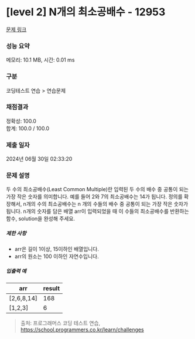 # [level 2] N개의 최소공배수 - 12953 

[문제 링크](https://school.programmers.co.kr/learn/courses/30/lessons/12953) 

### 성능 요약

메모리: 10.1 MB, 시간: 0.01 ms

### 구분

코딩테스트 연습 > 연습문제

### 채점결과

정확성: 100.0<br/>합계: 100.0 / 100.0

### 제출 일자

2024년 06월 30일 02:33:20

### 문제 설명

<p>두 수의 최소공배수(Least Common Multiple)란 입력된 두 수의 배수 중 공통이 되는 가장 작은 숫자를 의미합니다. 예를 들어 2와 7의 최소공배수는 14가 됩니다. 정의를 확장해서, n개의 수의 최소공배수는 n 개의 수들의 배수 중 공통이 되는 가장 작은 숫자가 됩니다. n개의 숫자를 담은 배열 arr이 입력되었을 때 이 수들의 최소공배수를 반환하는 함수, solution을 완성해 주세요. </p>

<h5>제한 사항</h5>

<ul>
<li>arr은 길이 1이상, 15이하인 배열입니다.</li>
<li>arr의 원소는 100 이하인 자연수입니다.</li>
</ul>

<h5>입출력 예</h5>
<table class="table">
        <thead><tr>
<th>arr</th>
<th>result</th>
</tr>
</thead>
        <tbody><tr>
<td>[2,6,8,14]</td>
<td>168</td>
</tr>
<tr>
<td>[1,2,3]</td>
<td>6</td>
</tr>
</tbody>
      </table>

> 출처: 프로그래머스 코딩 테스트 연습, https://school.programmers.co.kr/learn/challenges